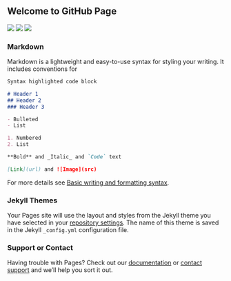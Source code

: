 ## Welcome to GitHub Page

[<img src="https://img.shields.io/badge/QQ-2072223641-00687C">](https://qm.qq.com/cgi-bin/qm/qr?k=jpYvlt9u_da-eOtYz6MyMpoFaKay9oMw&noverify=0)
[<img src="https://img.shields.io/badge/B站-NaporiYayo-F090B4">](https://space.bilibili.com/394214012)
[<img src="https://img.shields.io/badge/爱发电-Napori-8C5C9D">](https://afdian.net/@napori)

### Markdown

Markdown is a lightweight and easy-to-use syntax for styling your writing. It includes conventions for

```markdown
Syntax highlighted code block

# Header 1
## Header 2
### Header 3

- Bulleted
- List

1. Numbered
2. List

**Bold** and _Italic_ and `Code` text

[Link](url) and ![Image](src)
```

For more details see [Basic writing and formatting syntax](https://docs.github.com/en/github/writing-on-github/getting-started-with-writing-and-formatting-on-github/basic-writing-and-formatting-syntax).

### Jekyll Themes

Your Pages site will use the layout and styles from the Jekyll theme you have selected in your [repository settings](https://github.com/Sasakiyy/symmetrical-octo-lamp/settings/pages). The name of this theme is saved in the Jekyll `_config.yml` configuration file.

### Support or Contact

Having trouble with Pages? Check out our [documentation](https://docs.github.com/categories/github-pages-basics/) or [contact support](https://support.github.com/contact) and we’ll help you sort it out.

